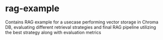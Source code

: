 # rag-example

Contains RAG example for a usecase performing vector storage in Chroma DB, evaluating different retrieval strategies and final RAG pipeline utilizing the best strategy along with evaluation metrics
